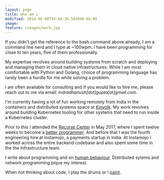 ```yaml
---
layout: page
title: who am i
modified: 2014-08-08T19:44:38.564948-04:00
image:
feature: /images/work.jpg
---
```


If you didn't get the reference to the bash command above already, I
am a command line nerd and I type at ~100wpm. I have been programming
for close to ten years, five of them professionally.

My expertise revolves around building systems from scratch and
deploying and managing them in cloud native infrastructures. While I am most
comfortable with Python and Golang, choice of programming language has
rarely been a hurdle for me while solving a problem.

I am often available
for consulting and if you would like to hire me, please reach out to
me via email: _indradhanush[dot]gupta[at]gmail.com_.

I'm currently having a lot of fun working remotely from India in the
containers and distributed systems space at
[Kinvolk](https://kinvolk.io). My work revolves around building
Kubernetes tooling for other systems that need to run inside a
Kubernetes cluster.

Prior to this I attended the [Recurse
Center](https://www.recurse.com/) in May 2017, where I spent twelve
weeks to become a [better programmer](/tags/#recurse-center). And
before that I was the fourth engineering hire at Instamojo, a payments
startup in India. At Instamojo I worked across the entire backend
codebase and also spent some time in the the Infrastructure team.

I write about programming and on [human
behaviour](/tags/#human-behaviour). Distributed sytems and network
programming pique my interest.

When not thinking about code, I play the drums or I
[paint](/paintings/).
